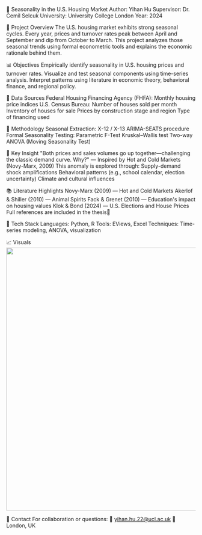 🏡 Seasonality in the U.S. Housing Market
Author: Yihan Hu
Supervisor: Dr. Cemil Selcuk
University: University College London
Year: 2024

📌 Project Overview
The U.S. housing market exhibits strong seasonal cycles. Every year, prices and turnover rates peak between April and September and dip from October to March. This project analyzes those seasonal trends using formal econometric tools and explains the economic rationale behind them.

📊 Objectives
Empirically identify seasonality in U.S. housing prices and turnover rates.
Visualize and test seasonal components using time-series analysis.
Interpret patterns using literature in economic theory, behavioral finance, and regional policy.

📁 Data Sources
Federal Housing Financing Agency (FHFA): Monthly housing price indices
U.S. Census Bureau:
Number of houses sold per month
Inventory of houses for sale
Prices by construction stage and region
Type of financing used

🧪 Methodology
Seasonal Extraction:
X-12 / X-13 ARIMA-SEATS procedure
Formal Seasonality Testing:
Parametric F-Test
Kruskal–Wallis test
Two-way ANOVA (Moving Seasonality Test)

🧠 Key Insight
"Both prices and sales volumes go up together—challenging the classic demand curve. Why?"
— Inspired by Hot and Cold Markets (Novy-Marx, 2009)
This anomaly is explored through:
Supply-demand shock amplifications
Behavioral patterns (e.g., school calendar, election uncertainty)
Climate and cultural influences

📚 Literature Highlights
Novy-Marx (2009) — Hot and Cold Markets
Akerlof & Shiller (2010) — Animal Spirits
Fack & Grenet (2010) — Education's impact on housing values
Klok & Bond (2024) — U.S. Elections and House Prices
Full references are included in the thesis📎​

🔧 Tech Stack
Languages: Python, R
Tools: EViews, Excel
Techniques: Time-series modeling, ANOVA, visualization

📈 Visuals
<img src="your_image_path/image.png" width="700">


📩 Contact
For collaboration or questions:
📧 yihan.hu.22@ucl.ac.uk
📍 London, UK
